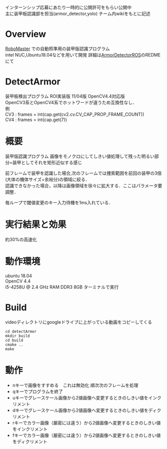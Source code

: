 インターンシップ応募にあたり一時的に公開許可をもらい公開中  
主に装甲板認識部を担当(armor_detector,yolo)
チーム内wikiをもとに記述

# Overview
[RoboMaster](https://www.robomaster.jp/) での自動照準用の装甲版認識プログラム   
intel NUC,Ubuntu18.04などを用いて開発
詳細は[ArmorDetectorROS](https://github.com/rikupo/ArmorDetectorROS)のREDMEにて

# DetectArmor
装甲板検出プログラム ROI実装版 11/04版 OpenCV4.4対応版  
OpenCV3系とOpenCV4系でホットワードが違うため互換性なし．  
例  
CV3 : frames = int(cap.get(cv2.cv.CV_CAP_PROP_FRAME_COUNT))  
CV4 : frames = int(cap.get(7))  

# 概要
装甲版認識プログラム
画像をモノクロにしてしきい値処理して残った明るい部分=装甲としてそれを矩形近似する感じ

前フレームで装甲を認識した場合,次のフレームでは捜索範囲を前回の装甲の3倍(大体の機体サイズ+余裕分)の領域に絞る．  
認識できなかった場合，以降は画像領域を徐々に拡大する．ここはパラメータ要調整．  

毎ループで閾値変更のキー入力待機を1ms入れている．
  
# 実行結果と効果  
約30%の高速化  

# 動作環境
ubuntu 18.04  
OpenCV 4.4  
i5-4258U @ 2.4 GHz RAM DDR3 8GB
ターミナルで実行　　

# Build
videoディレクトリにgoogleドライブに上がっている動画をコピーしてくる
```
cd detectArmor
mkdir build
cd build
cmake ..
make
```
# 動作
 * nキーで画像をすすめる　これは無効化 順次次のフレームを処理
 * qキーでプログラムを終了
 * uキーでグレースケール画像から2値画像へ変更するときのしきい値をインクリメント
 * dキーでグレースケール画像から2値画像へ変更するときのしきい値をディクリメント
 * rキーでカラー画像（厳密には違う）から2値画像へ変更するときのしきい値をインクリメント
 * fキーでカラー画像（厳密には違う）から2値画像へ変更するときのしきい値をディクリメント
